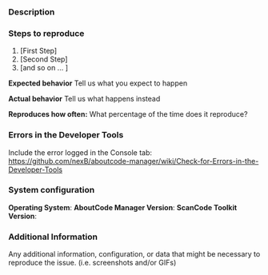 ### Description

### Steps to reproduce
1. [First Step]
2. [Second Step]
3. [and so on ... ]

**Expected behavior**
Tell us what you expect to happen

**Actual behavior**
Tell us what happens instead

**Reproduces how often:** 
What percentage of the time does it reproduce?

### Errors in the Developer Tools
Include the error logged in the Console tab: https://github.com/nexB/aboutcode-manager/wiki/Check-for-Errors-in-the-Developer-Tools

### System configuration
**Operating System**:
**AboutCode Manager Version**:
**ScanCode Toolkit Version**:

### Additional Information
Any additional information, configuration, or data that might be necessary to reproduce the issue. (i.e. screenshots and/or GIFs)